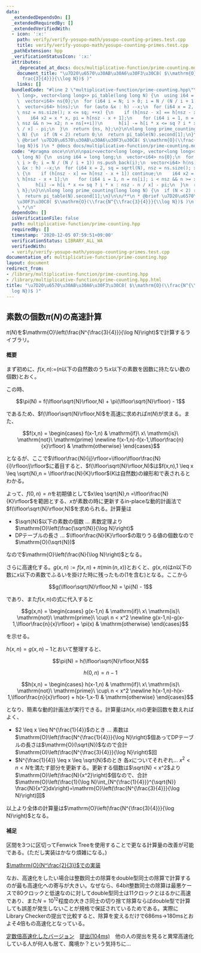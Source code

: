 ```yaml
---
data:
  _extendedDependsOn: []
  _extendedRequiredBy: []
  _extendedVerifiedWith:
  - icon: ':x:'
    path: verify/verify-yosupo-math/yosupo-counting-primes.test.cpp
    title: verify/verify-yosupo-math/yosupo-counting-primes.test.cpp
  _pathExtension: hpp
  _verificationStatusIcon: ':x:'
  attributes:
    _deprecated_at_docs: docs/multiplicative-function/prime-counting.md
    document_title: "\u7D20\u6570\u30AB\u30A6\u30F3\u30C8( $\\mathrm{O}(\\frac{N^{\\\
      frac{3}{4}}}{\\log N})$ )"
    links: []
  bundledCode: "#line 2 \"multiplicative-function/prime-counting.hpp\"\n\n\n\npair<vector<long\
    \ long>, vector<long long>> pi_table(long long N) {\n  using i64 = long long;\n\
    \  vector<i64> ns{0};\n  for (i64 i = N; i > 0; i = N / (N / i + 1)) ns.push_back(i);\n\
    \  vector<i64> h(ns);\n  for (auto &x : h) --x;\n  for (i64 x = 2, sq = sqrtl(N),\
    \ nsz = ns.size(); x <= sq; ++x) {\n    if (h[nsz - x] == h[nsz - x + 1]) continue;\n\
    \    i64 x2 = x * x, pi = h[nsz - x + 1];\n    for (i64 i = 1, n = ns[i]; i <\
    \ nsz && n >= x2; n = ns[++i])\n      h[i] -= h[i * x <= sq ? i * x : nsz - n\
    \ / x] - pi;\n  }\n  return {ns, h};\n}\n\nlong long prime_counting(long long\
    \ N) {\n  if (N < 2) return 0;\n  return pi_table(N).second[1];\n}\n\n/**\n *\
    \ @brief \u7D20\u6570\u30AB\u30A6\u30F3\u30C8( $\\mathrm{O}(\\frac{N^{\\frac{3}{4}}}{\\\
    log N})$ )\n * @docs docs/multiplicative-function/prime-counting.md\n */\n"
  code: "#pragma once\n\n\n\npair<vector<long long>, vector<long long>> pi_table(long\
    \ long N) {\n  using i64 = long long;\n  vector<i64> ns{0};\n  for (i64 i = N;\
    \ i > 0; i = N / (N / i + 1)) ns.push_back(i);\n  vector<i64> h(ns);\n  for (auto\
    \ &x : h) --x;\n  for (i64 x = 2, sq = sqrtl(N), nsz = ns.size(); x <= sq; ++x)\
    \ {\n    if (h[nsz - x] == h[nsz - x + 1]) continue;\n    i64 x2 = x * x, pi =\
    \ h[nsz - x + 1];\n    for (i64 i = 1, n = ns[i]; i < nsz && n >= x2; n = ns[++i])\n\
    \      h[i] -= h[i * x <= sq ? i * x : nsz - n / x] - pi;\n  }\n  return {ns,\
    \ h};\n}\n\nlong long prime_counting(long long N) {\n  if (N < 2) return 0;\n\
    \  return pi_table(N).second[1];\n}\n\n/**\n * @brief \u7D20\u6570\u30AB\u30A6\
    \u30F3\u30C8( $\\mathrm{O}(\\frac{N^{\\frac{3}{4}}}{\\log N})$ )\n * @docs docs/multiplicative-function/prime-counting.md\n\
    \ */\n"
  dependsOn: []
  isVerificationFile: false
  path: multiplicative-function/prime-counting.hpp
  requiredBy: []
  timestamp: '2020-12-05 07:59:51+09:00'
  verificationStatus: LIBRARY_ALL_WA
  verifiedWith:
  - verify/verify-yosupo-math/yosupo-counting-primes.test.cpp
documentation_of: multiplicative-function/prime-counting.hpp
layout: document
redirect_from:
- /library/multiplicative-function/prime-counting.hpp
- /library/multiplicative-function/prime-counting.hpp.html
title: "\u7D20\u6570\u30AB\u30A6\u30F3\u30C8( $\\mathrm{O}(\\frac{N^{\\frac{3}{4}}}{\\\
  log N})$ )"
---
```

## 素数の個数$\pi(N)$の高速計算

$\pi(N)$を$\mathrm{O}\left(\frac{N^{\frac{3}{4}}}{\log N}\right)$で計算するライブラリ。

#### 概要

まず初めに、$f(x,n):=$($n$以下の自然数のうち$x$以下の素数を因数に持たない数の個数)とおく。

この時、

$$\pi(N) = f(\lfloor\sqrt{N}\rfloor,N) + \pi(\lfloor\sqrt{N}\rfloor) - 1$$

であるため、$f(\lfloor\sqrt{N}\rfloor,N)$を高速に求めれば$\pi(N)$が求まる。また、

$$f(x,n) = \begin{cases} f(x-1,n) & \mathrm{if}\ x\ \mathrm{is}\ \mathrm{not}\  \mathrm{prime} \newline f(x-1,n)-f(x-1,\lfloor\frac{n}{x}\rfloor) & \mathrm{otherwise} \end{cases}$$

となるが、ここで$\lfloor\frac{N}{ij}\rfloor=\lfloor\lfloor\frac{N}{i}\rfloor/j\rfloor$に着目すると、$f(\lfloor\sqrt{N}\rfloor,N)$は$f(x,n),1 \leq x \leq \sqrt{N},n = \lfloor\frac{N}{K}\rfloor$($K$は自然数)の線形和で表されるとわかる。

よって、$f(0,n)=n$を初期値として$x\leq \sqrt{N},n =\lfloor\frac{N}{K}\rfloor$を範囲とする、$x$が素数の時に更新するin-placeな動的計画法で$f(\lfloor\sqrt{N}\rfloor,N)$を求められる。計算量は
- $\sqrt{N}$以下の素数の個数 $\ldots$ 素数定理より$\mathrm{O}\left(\frac{\sqrt{N}}{\log N}\right)$
- DPテーブルの長さ $\ldots$ $\lfloor\frac{N}{K}\rfloor$の取りうる値の個数なので$\mathrm{O}(\sqrt{N})$

なので$\mathrm{O}\left(\frac{N}{\log N}\right)$となる。

さらに高速化する。$g(x,n) :=f(x,n) + \pi(\min(n,x))$とおくと、$g(x,n)$は$n$以下の数に$x$以下の素数でふるいを掛けた時に残ったもの($1$を含む)となる。ここから

$$g(\lfloor\sqrt{N}\rfloor,N) = \pi(N) - 1$$

であり、また$f(x,n)$の式に代入すると

$$g(x,n) = \begin{cases} g(x-1,n) & \mathrm{if}\ x\ \mathrm{is}\ \mathrm{not}\  \mathrm{prime}\ \cup\ n < x^2 \newline g(x-1,n)-g(x-1,\lfloor\frac{n}{x}\rfloor) + \pi(x) & \mathrm{otherwise} \end{cases}$$

を示せる。

$h(x,n) = g(x,n)-1$とおいて整理すると、

$$\pi(N) = h(\lfloor\sqrt{N}\rfloor,N)$$

$$h(0,n) = n - 1$$

$$h(x,n) = \begin{cases} h(x-1,n) & \mathrm{if}\ x\ \mathrm{is}\ \mathrm{not}\  \mathrm{prime}\ \cup\ n < x^2 \newline h(x-1,n)-h(x-1,\lfloor\frac{n}{x}\rfloor) + h(x-1,x-1) & \mathrm{otherwise} \end{cases}$$

となり、簡素な動的計画法が実行できる。計算量は$h(x,n)$の更新回数を数えればよく、

- $2 \leq x \leq N^{\frac{1}{4}}$のとき $\ldots$ 素数は$\mathrm{O}\left(\frac{N^{\frac{1}{4}}}{\log N}\right)$個あってDPテーブルの長さは$\mathrm{O}(\sqrt{N})$なので合計$\mathrm{O}\left(\frac{N^{\frac{3}{4}}}{\log N}\right)$回
- $N^{\frac{1}{4}} \leq x \leq \sqrt{N}$のとき 各$x$についてそれぞれ$\ldots$ $x^2< n < N$を満たす部分を更新する。更新する個数は$\sqrt{N} < x^2$より$\mathrm{O}\left(\frac{N}{x^2}\right)$個なので、合計$\mathrm{O}\left(\frac{1}{\log N}\int_{N^{\frac{1}{4}}}^{\sqrt{N}} \frac{N}{x^2}dx\right)=\mathrm{O}\left(\frac{N^{\frac{3}{4}}}{\log N}\right)回$

以上より全体の計算量は$\mathrm{O}\left(\frac{N^{\frac{3}{4}}}{\log N}\right)$となる。

#### 補足

区間を3つに区切ってFenwick Treeを使用することで更なる計算量の改善が可能である。(ただし実装はかなり煩雑になる。)

[$\mathrm{O}(N^\frac{2}{3})$での実装](https://nyaannyaan.github.io/library/library/multiplicative-function/prime-counting-o2d3.hpp.html)

なお、高速化をしたい場合は整数同士の除算をdouble型同士の除算で計算するのが最も高速化への寄与が大きい。なぜなら、64bit整数同士の除算は最悪ケースで80クロックと低速なのに対してdouble型同士は11クロックとはるかに高速であり、また$N=10^{12}$程度の大きさ同士の切り捨て除算ならばdouble型で計算しても誤差が発生しないことが規格で保証されているためである。実際にLibrary Checkerの提出で比較すると、除算を変えるだけで686ms→180msとおよそ4倍もの高速化となっている。

[定数倍高速化したバージョン](https://nyaannyaan.github.io/library/multiplicative-function/prime-counting-faster.hpp)　[提出(104ms)](https://judge.yosupo.jp/submission/19375)　他の人の提出を見ると異常高速化している人が何人も居て、魔境か？という気持ちに…
